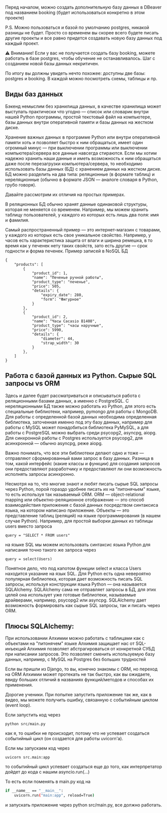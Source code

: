 Перед началом, можно создать дополнительную базу данных в DBeaver под названием booking (будет использоваться конкретно в этом проекте)

P.S. Можно пользоваться и базой по умолчанию postgres, никакой разницы не будет. Просто со временем вы скорее всего будете писать другие проекты и все равно придется создавать новую базу данных под каждый проект.

⚠️ Внимание! Если у вас не получается создать базу booking, можете работать в базе postgres, чтобы обучение не останавливалось. Шаг с созданием новой базы данных некритичен.


По итогу вы должны увидеть нечто похожее: доступны две базы: postgres и booking. В каждой можно посмотреть схемы, таблицы и пр.

## Виды баз данных

Бэкенд немыслим без хранилища данных, в качестве хранилища может выступать практически что угодно — список или словарик внутри нашей Python программы, простой текстовый файл на компьютере, базы данных внутри оперативной памяти и базы данных на жестком диске.

Хранение важных данных в программе Python или внутри оперативной памяти хоть и позволяет быстро к ним обращаться, имеет один огромный минус — при выключении программы или выключении компьютера/сервера все данные навсегда стираются. Если мы хотим надежно хранить наши данные и иметь возможность к ним обращаться даже после перезагрузки компьютера/сервера, то необходимо использовать базы данных (БД) с хранением данных на жестком диске.
БД можно разделить на два типа: реляционные (в формате таблиц) и нереляционные (обычно в формате JSON — аналоге словаря в Python, грубо говоря).

Давайте рассмотрим их отличия на простых примерах.

В реляционных БД обычно хранят данные одинаковой структуры, которая не меняется со временем. Например, мы можем хранить таблицу пользователей, у каждого из которых есть лишь два поля: имя и фамилия.

Самый распространенный пример — это интернет-магазин с товарами, у каждого из которых есть свое уникальное свойство. Например, у часов есть характеристика защита от влаги и ширина ремешка, в то время как у печенек нету таких свойств, зато есть другие — срок годности и форма печенек.
Пример записей в NoSQL БД

```
{
    "products": [
        {
            "product_id": 1,
            "name": "Печенье ручной работы",
            "product_type": "печенье",
            "price": 505,
            "details": {
                "expiry_date": 280,
                "form": "Фигурное" 
            }
        },
        {
            "product_id": 2,
            "name": "Часы Cacasio B1408",
            "product_type": "часы наручные",
            "price": 5990,
            "details": {
                "diameter": 44,
                "strap_width": 30
            }
        },
    ]
}
```

## Работа с базой данных из Python. Сырые SQL запросы vs ORM

Здесь и далее будет рассматриваться и описываться работа с реляционными базами данных, а именно с PostgreSQL. С нереляционными БД также можно работать из Python, для этого есть специальные библиотеки, например, pymongo для работы с MongoDB. Для работы с определенной базой данных необходима определенная библиотека, заточенная именно под эту базу данных, например для работы с MySQL может понадобиться библиотека PyMySQL, а для работы с PostgreSQL можно выбрать среди psycopg2, asyncpg, aiopg. Для синхронной работы с Postgres используется psycopg2, для асинхронной — обычно asyncpg, реже aiopg.

Важно понимать, что все эти библиотеки делают одно и тоже — отправляют сформированный вами запрос в базу данных. Разница в том, какой интерфейс (какие классы и функции) для создания запросов они предоставляют разработчику и предоставляют ли они возможность исполнять запросы асинхронно.

Несмотря на то, что многие знают и любят писать сырые SQL запросы через Python, порой гораздо удобнее писать их на "питонячьем" языке, то есть используя так называемый ORM. ORM — object-relational mapping или объектно-реляционное отображение — это способ взаимодействия приложения с базой данных посредством синтаксиса языка, на котором написано приложение. Объекты — это представление таблиц (реляций) на языке программирования (в нашем случае Python). Например, для простой выборки данных из таблицы users вместо запроса

```
query = "SELECT * FROM users"
```

на языке SQL мы можем использовать синтаксис языка Python для написания точно такого же запроса через

```
query = select(Users)
```

Понятное дело, что под капотом функции select и класса Users находится указание на язык SQL. Для Python есть одна невероятно популярная библиотека, которая дает возможность писать SQL запросы, используя конструкции языка Python — она называется SQLAlchemy. SQLAlchemy сама не отправляет запросы в БД, для этих целей она использует уже готовые библиотеки, называемые драйверами, например, psycopg2 или asyncpg. SQLAlchemy дает возможность формировать как сырые SQL запросы, так и писать через ORM.

## Плюсы SQLAlchemy:

При использовании Алхимии можно работать с таблицами как с объектами на "питонячем" языке
Алхимия защищает нас от SQL-инъекций
Алхимия позволяет абстрагироваться от конкретной СУБД при написании запросов. Это позволяет сменить используемую базу данных, например, с MySQL на Postgres без больших трудностей

Если вы пришли из Django, то вы, конечно знакомы с ORM, но переход на ORM Алхимии может протекать не так быстро, как вы ожидаете, ввиду больших отличий в названиях функций/методов и способах их применения.

Дорогие ученики. При попытке запустить приложение так же, как в видео, мы можете получить ошибку, связанную с событийным циклом (event loop).

Если запустить код через
```
python src/main.py
```
как я, то ошибки не происходит, потому что не успевает создаться событийный цикл (он создается для работы uvicorn'а).

Если мы запускаем код через
```
uvicorn src.main:app
```
то событийный цикл успевает создаться еще до того, как интерпретатор дойдет до кода с нашим asyncio.run(...)

То есть если поменять в main.py код на
```bash
if __name__ == "__main__":
    uvicorn.run("main:app", reload=True)
```
и запускать приложение через python src/main.py, все должно работать.
